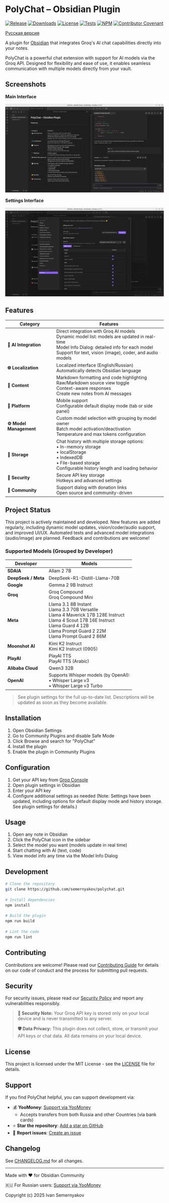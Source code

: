 # PolyChat – Obsidian Plugin

[![Release](https://img.shields.io/github/v/release/semernyakov/polychat?style=flat-square&label=Release)](https://github.com/semernyakov/polychat/releases/latest)
[![Downloads](https://img.shields.io/github/downloads/semernyakov/polychat/total?style=flat-square&label=Downloads)](https://github.com/semernyakov/polychat/releases)
[![License](https://img.shields.io/github/license/semernyakov/polychat?style=flat-square&label=License)](LICENSE)
[![Tests](https://img.shields.io/github/actions/workflow/status/semernyakov/polychat/ci.yml?branch=master&style=flat-square&label=Tests)](https://github.com/semernyakov/polychat/actions/workflows/ci.yml)
[![NPM](https://img.shields.io/npm/v/groq-poly-chat?style=flat-square&label=NPM)](https://www.npmjs.com/package/groq-poly-chat)
[![Contributor Covenant](https://img.shields.io/badge/Contributor%20Covenant-2.1-4baaaa?style=flat-square&label=Contributor%20Covenant)](CODE_OF_CONDUCT.md)

<!-- [![Coverage](https://img.shields.io/codecov/c/github/semernyakov/groq-chat-plugin?style=flat-square)](https://codecov.io/gh/semernyakov/groq-chat-plugin) -->

[Русская версия](docs/README.ru.md)

A plugin for [Obsidian](https://obsidian.md) that integrates Groq's AI chat capabilities directly into your notes.

PolyChat is a powerful chat extension with support for AI models via the Groq API. Designed for flexibility and ease of use, it enables seamless communication with multiple models directly from your vault.

## Screenshots

**Main Interface**

![polychat-main.png](docs/polychat-main.png)

**Settings Interface**

![polychat-settings.png](docs/polychat-settings.png)

## Features

| Category | Features |
|----------|----------|
| **🤖 AI Integration** | Direct integration with Groq AI models<br>Dynamic model list: models are updated in real-time<br>Model Info Dialog: detailed info for each model<br>Support for text, vision (image), coder, and audio models |
| **🌐 Localization** | Localized interface (English/Russian)<br>Automatically detects Obsidian language |
| **📝 Content** | Markdown formatting and code highlighting<br>Raw/Markdown source view toggle<br>Context-aware responses<br>Create new notes from AI messages |
| **📱 Platform** | Mobile support<br>Configurable default display mode (tab or side panel) |
| **⚙️ Model Management** | Custom model selection with grouping by model owner<br>Batch model activation/deactivation<br>Temperature and max tokens configuration |
| **💾 Storage** | Chat history with multiple storage options:<br>• In-memory storage<br>• localStorage<br>• IndexedDB<br>• File-based storage<br>Configurable history length and loading behavior |
| **🔐 Security** | Secure API key storage<br>Hotkeys and advanced settings |
| **💝 Community** | Support dialog with donation links<br>Open source and community-driven |

## Project Status

This project is actively maintained and developed. New features are added regularly, including dynamic model updates, vision/coder/audio support, and improved UI/UX. Automated tests and advanced model integrations (audio/image) are planned. Feedback and contributions are welcome!

### Supported Models (Grouped by Developer)

| Developer | Models |
|-----------|--------|
| **SDAIA** | Allam 2 7B |
| **DeepSeek / Meta** | DeepSeek-R1-Distill-Llama-70B |
| **Google** | Gemma 2 9B Instruct |
| **Groq** | Groq Compound<br>Groq Compound Mini |
| **Meta** | Llama 3.1 8B Instant<br>Llama 3.3 70B Versatile<br>Llama 4 Maverick 17B 128E Instruct<br>Llama 4 Scout 17B 16E Instruct<br>Llama Guard 4 12B<br>Llama Prompt Guard 2 22M<br>Llama Prompt Guard 2 86M |
| **Moonshot AI** | Kimi K2 Instruct<br>Kimi K2 Instruct (0905) |
| **PlayAI** | PlayAI TTS<br>PlayAI TTS (Arabic) |
| **Alibaba Cloud** | Qwen3 32B |
| **OpenAI** | Supports Whisper models (by OpenAI):<br>• Whisper Large v3<br>• Whisper Large v3 Turbo |

> See plugin settings for the full up-to-date list. Descriptions will be updated as soon as they become available.

## Installation

1. Open Obsidian Settings
2. Go to Community Plugins and disable Safe Mode
3. Click Browse and search for "PolyChat"
4. Install the plugin
5. Enable the plugin in Community Plugins

## Configuration

1. Get your API key from [Groq Console](https://console.groq.com)
2. Open plugin settings in Obsidian
3. Enter your API key
4. Configure additional settings as needed (Note: Settings have been updated, including options for default display mode and history storage. See plugin settings for details.)

## Usage

1. Open any note in Obsidian
2. Click the PolyChat icon in the sidebar
3. Select the model you want (models update in real time)
4. Start chatting with AI (text, code)
5. View model info any time via the Model Info Dialog

## Development

```bash
# Clone the repository
git clone https://github.com/semernyakov/polychat.git

# Install dependencies
npm install

# Build the plugin
npm run build

# Lint the code
npm run lint
```

<!-- ## Model Checking

The `check_obsolete_models.ts` script verifies if the plugin is using any obsolete Groq models and helps maintain compatibility with the latest available models.

### Quick Start (Recommended)

```bash
# Show help and available options
npm run check-models -- --help

# Check with custom plugin data path (Linux/macOS)
npm run check-models -- --plugin-data-dir=~/.config/obsidian/plugins/groq-chat-plugin/data

# Check with custom plugin data path (Windows)
npm run check-models -- --plugin-data-dir=%APPDATA%\\obsidian\\plugins\\groq-chat-plugin\\data

# List all available models (including deprecated ones)
npm run check-models -- --list-all

# Run with English output
npm run check-models -- --lang=en
```

### Additional Options

1. **Specify Obsidian config directory** (if you know the path to `.obsidian`):

   ```bash
   # Relative path (recommended)
   npm run check-models -- --config-dir=~/.obsidian

   # Absolute path
   npm run check-models -- --config-dir=/full/path/to/vault/.obsidian
   ```

2. **Use environment variables** (useful for scripts):

   ```bash
   OBSIDIAN_VAULT_PATH=~/.config/obsidian \
   npm run check-models
   ```

3. **Development mode** (uses default paths):
   ```bash
   NODE_ENV=development npm run check-models
   ```

### Plugin Settings Location

Plugin settings are usually found in one of these locations:

- **Linux**: `~/.config/obsidian/plugins/groq-chat-plugin/data/settings.json`
- **Windows**: `%APPDATA%\\obsidian\\plugins\\groq-chat-plugin\\data\\settings.json`
- **macOS**: `~/Library/Application Support/obsidian/plugins/groq-chat-plugin/data/settings.json`

### What Does the Script Do?

1. Finds the plugin's settings file
2. Checks which models are specified in the settings
3. Compares them with the current list of available Groq models
4. Identifies deprecated models that should be replaced
5. Detects unknown models that aren't in the official list
6. Provides recommendations for model replacements when available
-->

## Contributing

Contributions are welcome! Please read our [Contributing Guide](CONTRIBUTING.md) for details on our code of conduct and the process for submitting pull requests.

## Security

For security issues, please read our [Security Policy](SECURITY.md) and report any vulnerabilities responsibly.

> **🔐 Security Note:** Your Groq API key is stored only on your local device and is never transmitted to any server.
   >
   > **🛡️ Data Privacy:** This plugin does not collect, store, or transmit your API keys or chat data. All data remains on your local device.

## License

This project is licensed under the MIT License - see the [LICENSE](LICENSE) file for details.

## Support

If you find PolyChat helpful, you can support development via:

- 💰 **YooMoney**: [Support via YooMoney](https://yoomoney.ru/fundraise/194GT5A5R07.250321)
  - Accepts transfers from both Russia and other Countries (via bank cards)
- ⭐ **Star the repository**: [Add a star on GitHub](https://github.com/semernyakov/polychat)
- 🐛 **Report issues**: [Create an issue](https://github.com/semernyakov/polychat/issues)

## Changelog

See [CHANGELOG.md](CHANGELOG.md) for all changes.

---

Made with ❤️ for Obsidian Community

🇷🇺 For Russian users: [Support via YooMoney](https://yoomoney.ru/fundraise/194GT5A5R07.250321)

Copyright (c) 2025 Ivan Semernyakov
